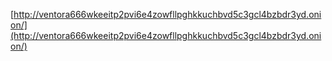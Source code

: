 
[http://ventora666wkeeitp2pvi6e4zowfllpghkkuchbvd5c3gcl4bzbdr3yd.onion/](http://ventora666wkeeitp2pvi6e4zowfllpghkkuchbvd5c3gcl4bzbdr3yd.onion/)
